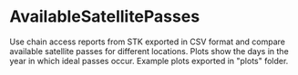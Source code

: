 # AvailableSatellitePasses
Use chain access reports from STK exported in CSV format and compare available satellite passes for different locations. Plots show the days in the year in which ideal passes occur. Example plots exported in "plots" folder.
